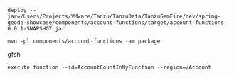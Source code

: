 


```shell script
deploy --jar=/Users/Projects/VMware/Tanzu/TanzuData/TanzuGemFire/dev/spring-geode-showcase/components/account-functions/target/account-functions-0.0.1-SNAPSHOT.jar

```

```shell
mvn -pl components/account-functions -am package
```

gfsh

```shell
execute function --id=AccountCountInNyFunction --region=/Account
```